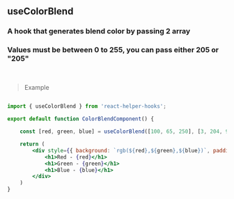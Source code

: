 ## useColorBlend

### A hook that generates blend color by passing 2 array
### Values must be between 0 to 255, you can pass either 205 or "205"

<br />

> Example

```jsx
 
import { useColorBlend } from 'react-helper-hooks';

export default function ColorBlendComponent() {

    const [red, green, blue] = useColorBlend([100, 65, 250], [3, 204, 99])

    return (
        <div style={{ background: `rgb(${red},${green},${blue})`, padding: "1rem 2rem" }}>
            <h1>Red - {red}</h1>
            <h1>Green - {green}</h1>
            <h1>Blue - {blue}</h1>
        </div>
    )
}
```
